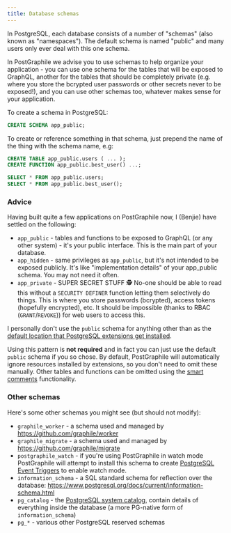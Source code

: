 ```yaml
---
title: Database schemas
---
```


In PostgreSQL, each database consists of a number of "schemas" (also known as
"namespaces"). The default schema is named "public" and many users only ever
deal with this one schema.

In PostGraphile we advise you to use schemas to help organize your application -
you can use one schema for the tables that will be exposed to GraphQL, another
for the tables that should be completely private (e.g. where you store the
bcrypted user passwords or other secrets never to be exposed!), and you can use
other schemas too, whatever makes sense for your application.

To create a schema in PostgreSQL:

```sql
CREATE SCHEMA app_public;
```

To create or reference something in that schema, just prepend the name of the
thing with the schema name, e.g:

```sql
CREATE TABLE app_public.users ( ... );
CREATE FUNCTION app_public.best_user() ...;

SELECT * FROM app_public.users;
SELECT * FROM app_public.best_user();
```

### Advice

Having built quite a few applications on PostGraphile now, I (Benjie) have
settled on the following:

- `app_public` - tables and functions to be exposed to GraphQL (or any other
  system) - it's your public interface. This is the main part of your database.
- `app_hidden` - same privileges as `app_public`, but it's not intended to be
  exposed publicly. It's like "implementation details" of your app_public
  schema. You may not need it often.
- `app_private` - SUPER SECRET STUFF 🕵️ No-one should be able to read this
  without a `SECURITY DEFINER` function letting them selectively do things. This
  is where you store passwords (bcrypted), access tokens (hopefully encrypted),
  etc. It should be impossible (thanks to RBAC (`GRANT`/`REVOKE`)) for web users
  to access this.

I personally don't use the `public` schema for anything other than as the
[default location that PostgreSQL extensions get installed](https://www.postgresql.org/docs/current/static/sql-createextension.html).

Using this pattern is **not required** and in fact you can just use the default
`public` schema if you so chose. By default, PostGraphile will automatically
ignore resources installed by extensions, so you don't need to omit these
manually. Other tables and functions can be omitted using the
[smart comments](./smart-comments) functionality.

### Other schemas

Here's some other schemas you might see (but should not modify):

- `graphile_worker` - a schema used and managed by
  https://github.com/graphile/worker
- `graphile_migrate` - a schema used and managed by
  https://github.com/graphile/migrate
- `postgraphile_watch` - if you're using PostGraphile in watch mode
  PostGraphile will attempt to install this schema to create [PostgreSQL Event
  Triggers](https://www.postgresql.org/docs/current/sql-createeventtrigger.html)
  to enable watch mode.
- `information_schema` - a SQL standard schema for reflection over the database:
  https://www.postgresql.org/docs/current/information-schema.html
- `pg_catalog` - the
  [PostgreSQL system catalog](https://www.postgresql.org/docs/current/catalogs.html),
  contain details of everything inside the database (a more PG-native form of
  `information_schema`)
- `pg_*` - various other PostgreSQL reserved schemas
